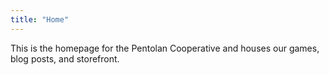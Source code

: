 ```yaml
---
title: "Home"
---
```


This is the homepage for the Pentolan Cooperative and houses our games, blog posts, and storefront.

